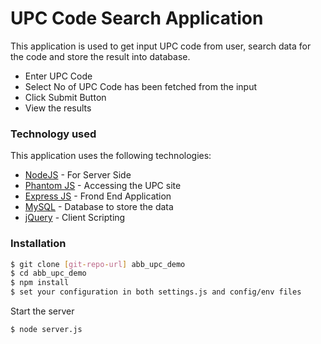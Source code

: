 # UPC Code Search Application
This application is used to get input UPC code from user, search data for the code and store the result into database.

  - Enter UPC Code
  - Select No of UPC Code has been fetched from the input
  - Click Submit Button
  - View the results

### Technology used

This application uses the following technologies:

* [NodeJS](http://nodejs.org) - For Server Side 
* [Phantom JS](http://phantomjs.org) - Accessing the UPC site
* [Express JS](http://expressjs.com) - Frond End Application
* [MySQL](http://mysql.com) - Database to store the data
* [jQuery](http://jquery.com) - Client Scripting

### Installation

```sh
$ git clone [git-repo-url] abb_upc_demo
$ cd abb_upc_demo
$ npm install
$ set your configuration in both settings.js and config/env files
```

Start the server
```sh
$ node server.js
```
